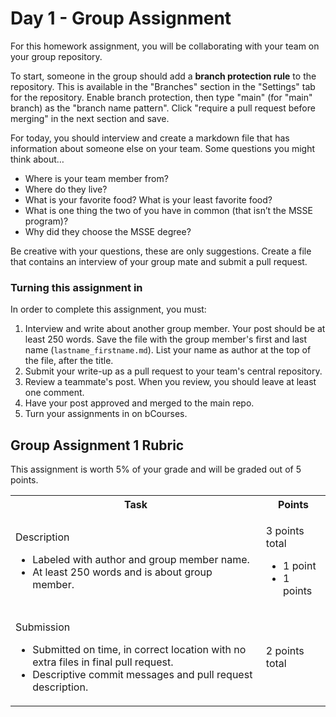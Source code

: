 # Day 1 - Group Assignment 

For this homework assignment, you will be collaborating with your team on your group repository.

To start, someone in the group should add a **branch protection rule** to the repository. 
This is available in the "Branches" section in the "Settings" tab for the repository. 
Enable branch protection, then type "main" (for "main" branch) as the "branch name pattern".
Click "require a pull request before merging" in the next section and save.

For today, you should interview and create a markdown file that has information about someone else on your team. Some questions you might think about…

- Where is your team member from?
- Where do they live?
- What is your favorite food? What is your least favorite food?
- What is one thing the two of you have in common (that isn’t the MSSE program)?
- Why did they choose the MSSE degree?

Be creative with your questions, these are only suggestions. Create a file that contains an interview of your group mate and submit a pull request. 
### Turning this assignment in
In order to complete this assignment, you must:
1. Interview and write about another group member. Your post should be at least 250 words. Save the file with the group member's first and last name (`lastname_firstname.md`). List your name as author at the top of the file, after the title.
2. Submit your write-up as a pull request to your team's central repository.
3. Review a teammate's post. When you review, you should leave at least one comment. 
4. Have your post approved and merged to the main repo.
5. Turn your assignments in on bCourses.

## Group Assignment 1 Rubric

This assignment is worth 5% of your grade and will be graded out of 5 points.

<table>
<tr>
    <th>
        Task
    </th>
    <th>
        Points
    </th>
    <tr>
    <tr>
        <td>
            <p>Description</p> 
            <ul>
                <li>Labeled with author and group member name.
                <li>At least 250 words and is about group member.
        <td>
            <p>3 points total</p>
            <ul>
                <li> 1 point
                <li> 1 points
    <tr>
        <td>
            <p>Submission</p> 
            <ul>
                <li>Submitted on time, in correct location with no extra files in final pull request.
                <li>Descriptive commit messages and pull request description.
        <td>
            <p>2 points total</p>
        </td>
    </tr>
</table>
    
